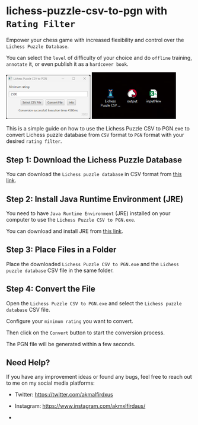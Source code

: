 
# lichess-puzzle-csv-to-pgn with `Rating Filter`

Empower your chess game with increased flexibility and control over the `Lichess Puzzle Database`. 

You can select the `level` of difficulty of your choice  and do `offline` training, `annotate` it, or even publish it as a `hardcover book`.




<div>
  <img src="https://github.com/allaboutevemirolive/lichess-puzzle-csv-to-pgn/blob/main/lichess/Icon/example4.png" width="45%" />
  <img src="https://github.com/allaboutevemirolive/lichess-puzzle-csv-to-pgn/blob/main/lichess/Icon/example5.png" width="45%" />
</div>


 
This is a simple guide on how to use the Lichess Puzzle CSV to PGN.exe to convert Lichess puzzle database from `CSV` format to `PGN` format with your desired `rating filter`.

## Step 1: Download the Lichess Puzzle Database

You can download the `Lichess puzzle database` in CSV format from [this link](https://database.lichess.org/#puzzles).

## Step 2: Install Java Runtime Environment (JRE)

You need to have `Java Runtime Environment` (JRE) installed on your computer to use the `Lichess Puzzle CSV to PGN.exe`. 

You can download and install JRE from [this link](https://www.java.com/en/download/manual.jsp).

## Step 3: Place Files in a Folder

Place the downloaded `Lichess Puzzle CSV to PGN.exe` and the `Lichess puzzle database` CSV file in the same folder.

## Step 4: Convert the File

Open the `Lichess Puzzle CSV to PGN.exe` and select the `Lichess puzzle database` CSV file. 

Configure your `minimum rating` you want to convert. 

Then click on the `Convert` button to start the conversion process. 

The PGN file will be generated within a few seconds.

## Need Help?

If you have any improvement ideas or found any bugs, feel free to reach out to me on my social media platforms:

- Twitter: https://twitter.com/akmalfirdxus
- Instagram: https://www.instagram.com/akmxlfirdaus/

-
